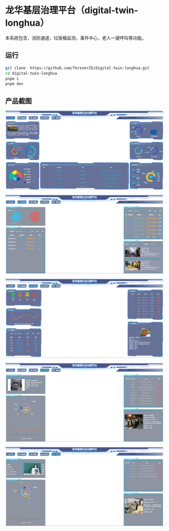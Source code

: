 # 龙华基层治理平台（digital-twin-longhua）

本系统包含，消防通道，垃圾桶监测，事件中心，老人一键呼叫等功能。

## 运行

```bash
git clone  https://github.com/forever25/digital-twin-longhua.git
cd digital-twin-longhua
pnpm i
pnpm dev
```



## 产品截图

![image-20230604100238050](typora-user-images/image-20230604100238050.png)

![image-20230604100310480](typora-user-images/image-20230604100310480.png)

![image-20230604100324253](typora-user-images/image-20230604100324253.png)

![image-20230604100338148](typora-user-images/image-20230604100338148.png)

![image-20230604100354262](typora-user-images/image-20230604100354262.png)